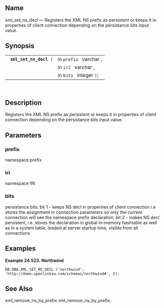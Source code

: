 <div id="fn_xml_set_ns_decl" class="refentry">

<div class="titlepage">

</div>

<div class="refnamediv">

## Name

xml_set_ns_decl — Registers the XML NS prefix as persistent or keeps it
in properties of client connection depending on the persistance bits
input value.

</div>

<div class="refsynopsisdiv">

## Synopsis

<div id="fsyn_xml_set_ns_decl" class="funcsynopsis">

|                              |                         |
|------------------------------|-------------------------|
| ` `**`xml_set_ns_decl`**` (` | in `prefix ` varchar ,  |
|                              | in `iri ` varchar ,     |
|                              | in `bits ` integer `)`; |

<div class="funcprototype-spacer">

 

</div>

</div>

</div>

<div id="desc_73" class="refsect1">

## Description

Registers the XML NS prefix as persistent or keeps it in properties of
client connection depending on the persistance bits input value.

</div>

<div id="params_37" class="refsect1">

## Parameters

<div id="id123792" class="refsect2">

### prefix

namespace prefix

</div>

<div id="id123795" class="refsect2">

### iri

namespace IRI

</div>

<div id="id123798" class="refsect2">

### bits

persistance bits: bit 1 - keeps NS decl in properties of client
connection i.e stores the assignment in connection parameters so only
the current connection will see the namespace prefix declaration; bit
2 - makes NS decl persistent, i.e. stores the declaration in global
in-memory hashtable as well as in a system table, loaded at server
startup time, visible from all connections

</div>

</div>

<div id="examples_25" class="refsect1">

## Examples

<div id="ex_xml_set_ns_north" class="example">

**Example 24.523. Northwind**

<div class="example-contents">

``` programlisting
DB.DBA.XML_SET_NS_DECL ('northwind', 'http://demo.openlinksw.com/schemas/northwind#', 2);
```

</div>

</div>

  

</div>

<div id="seealso_46" class="refsect1">

## See Also

xml_remove_ns_by_prefix xml_remove_ns_by_prefix;

</div>

</div>
